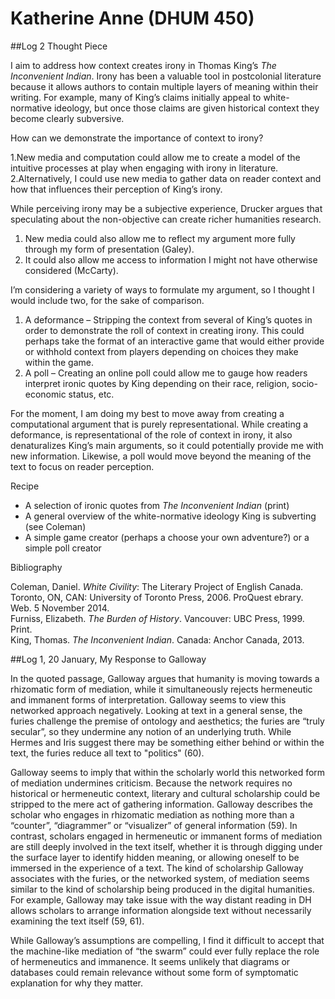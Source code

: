 # Katherine Anne (DHUM 450)


##Log 2 Thought Piece   

I aim to address how context creates irony in Thomas King’s *The Inconvenient Indian*. Irony has been a valuable tool in postcolonial literature because it allows authors to contain multiple layers of meaning within their writing. For example, many of King’s claims initially appeal to white-normative ideology, but once those claims are given historical context they become clearly subversive.How can we demonstrate the importance of context to irony?1.New media and computation could allow me to create a model of the intuitive processes at play when engaging with irony in literature.   2.Alternatively, I could use new media to gather data on reader context and how that influences their perception of King’s irony.While perceiving irony may be a subjective experience, Drucker argues that speculating about the non-objective can create richer humanities research.  1. New media could also allow me to reflect my argument more fully through my form of presentation (Galey).   2. It could also allow me access to information I might not have otherwise considered (McCarty).I’m considering a variety of ways to formulate my argument, so I thought I would include two, for the sake of comparison.    1. A deformance – Stripping the context from several of King’s quotes in order to demonstrate the roll of context in creating irony. This could perhaps take the format of an interactive game that would either provide or withhold context from players depending on choices they make within the game.   2. A poll – Creating an online poll could allow me to gauge how readers interpret ironic quotes by King depending on their race, religion, socio-economic status, etc. For the moment, I am doing my best to move away from creating a computational argument that is purely representational. While creating a deformance, is representational of the role of context in irony, it also denaturalizes King’s main arguments, so it could potentially provide me with new information. Likewise, a poll would move beyond the meaning of the text to focus on reader perception. Recipe   - A selection of ironic quotes from *The Inconvenient Indian* (print)   - A general overview of the white-normative ideology King is subverting (see Coleman)   - A simple game creator (perhaps a choose your own adventure?) or a simple poll creator Bibliography
Coleman, Daniel. *White Civility*: The Literary Project of English Canada. Toronto, ON, CAN: University of Toronto Press, 2006. ProQuest ebrary. Web. 5 November 2014.     Furniss, Elizabeth. *The Burden of History*. Vancouver: UBC Press, 1999. Print.   King, Thomas. *The Inconvenient Indian*. Canada: Anchor Canada, 2013. 

##Log 1, 20 January, My Response to Galloway

In the quoted passage, Galloway argues that humanity is moving towards a rhizomatic form of mediation, while it simultaneously rejects hermeneutic and immanent forms of interpretation. Galloway seems to view this networked approach negatively. Looking at text in a general sense, the furies challenge the premise of ontology and aesthetics; the furies are “truly secular”, so they undermine any notion of an underlying truth. While Hermes and Iris suggest there may be something either behind or within the text, the furies reduce all text to "politics" (60).

Galloway seems to imply that within the scholarly world this networked form of mediation undermines criticism. Because the network requires no historical or hermeneutic context, literary and cultural scholarship could be stripped to the mere act of gathering information. Galloway describes the scholar who engages in rhizomatic mediation as nothing more than a “counter”, “diagrammer” or “visualizer” of general information (59). In contrast, scholars engaged in hermeneutic or immanent forms of mediation are still deeply involved in the text itself, whether it is through digging under the surface layer to identify hidden meaning, or allowing oneself to be immersed in the experience of a text. The kind of scholarship Galloway associates with the furies, or the networked system, of mediation seems similar to the kind of scholarship being produced in the digital humanities. For example, Galloway may take issue with the way distant reading in DH allows scholars to arrange information alongside text without necessarily examining the text itself (59, 61).

While Galloway’s assumptions are compelling, I find it difficult to accept that the machine-like mediation of “the swarm” could ever fully replace the role of hermeneutics and immanence. It seems unlikely that diagrams or databases could remain relevance without some form of symptomatic explanation for why they matter.